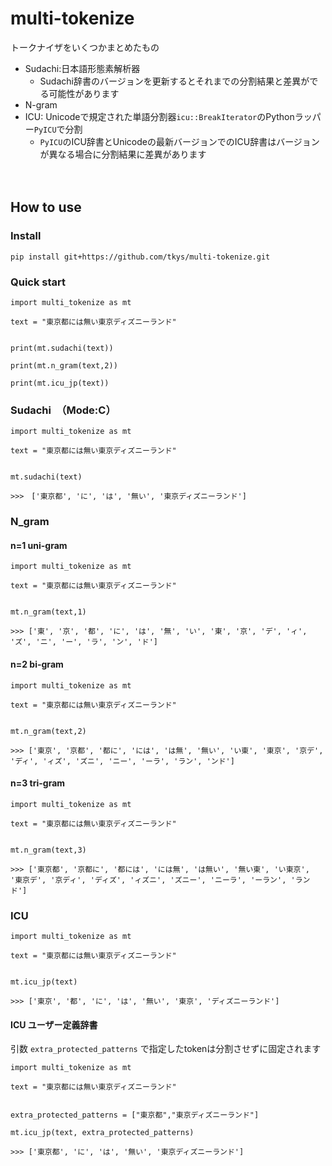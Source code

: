 # multi-tokenize
トークナイザをいくつかまとめたもの

- Sudachi:日本語形態素解析器
  - Sudachi辞書のバージョンを更新するとそれまでの分割結果と差異がでる可能性があります
- N-gram 
- ICU: Unicodeで規定された単語分割器`icu::BreakIterator`のPythonラッパー`PyICU`で分割
  - `PyICU`のICU辞書とUnicodeの最新バージョンでのICU辞書はバージョンが異なる場合に分割結果に差異があります

 　　

## How to use

### Install

```
pip install git+https://github.com/tkys/multi-tokenize.git
```

### Quick start
```
import multi_tokenize as mt

text = "東京都には無い東京ディズニーランド"


print(mt.sudachi(text))

print(mt.n_gram(text,2))

print(mt.icu_jp(text))

```


### Sudachi　（Mode:C）

```
import multi_tokenize as mt

text = "東京都には無い東京ディズニーランド"


mt.sudachi(text)

>>>　['東京都', 'に', 'は', '無い', '東京ディズニーランド']

```
### N_gram  

#### n=1 uni-gram

```
import multi_tokenize as mt

text = "東京都には無い東京ディズニーランド"


mt.n_gram(text,1) 

>>> ['東', '京', '都', 'に', 'は', '無', 'い', '東', '京', 'デ', 'ィ', 'ズ', 'ニ', 'ー', 'ラ', 'ン', 'ド']

```

#### n=2 bi-gram
```
import multi_tokenize as mt

text = "東京都には無い東京ディズニーランド"


mt.n_gram(text,2) 

>>> ['東京', '京都', '都に', 'には', 'は無', '無い', 'い東', '東京', '京デ', 'ディ', 'ィズ', 'ズニ', 'ニー', 'ーラ', 'ラン', 'ンド']

```

#### n=3 tri-gram

```
import multi_tokenize as mt

text = "東京都には無い東京ディズニーランド"


mt.n_gram(text,3) 

>>> ['東京都', '京都に', '都には', 'には無', 'は無い', '無い東', 'い東京', '東京デ', '京ディ', 'ディズ', 'ィズニ', 'ズニー', 'ニーラ', 'ーラン', 'ランド']

```

### ICU

```
import multi_tokenize as mt

text = "東京都には無い東京ディズニーランド"


mt.icu_jp(text)

>>> ['東京', '都', 'に', 'は', '無い', '東京', 'ディズニーランド']

```

#### ICU ユーザー定義辞書 

引数 `extra_protected_patterns` で指定したtokenは分割させずに固定されます

```
import multi_tokenize as mt

text = "東京都には無い東京ディズニーランド"


extra_protected_patterns = ["東京都","東京ディズニーランド"]

mt.icu_jp(text, extra_protected_patterns)

>>> ['東京都', 'に', 'は', '無い', '東京ディズニーランド']

```

